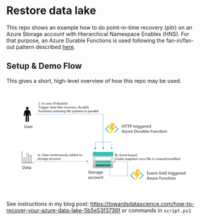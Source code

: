 # Restore data lake

This repo shows an example how to do point-in-time recovery (pitr) on an Azure Storage account with Hierarchical Namespace Enables (HNS). For that purpose, an Azure Durable Functions is used following the fan-in/fan-out pattern described [here](https://docs.microsoft.com/en-us/azure/azure-functions/durable/durable-functions-cloud-backup?tabs=python). 

## Setup & Demo Flow

This gives a short, high-level overview of how this repo may be used.

![Overview](overview.jpg)

See instructions in my blog post: https://towardsdatascience.com/how-to-recover-your-azure-data-lake-5b5e53f3736f or commands in ```script.ps1```